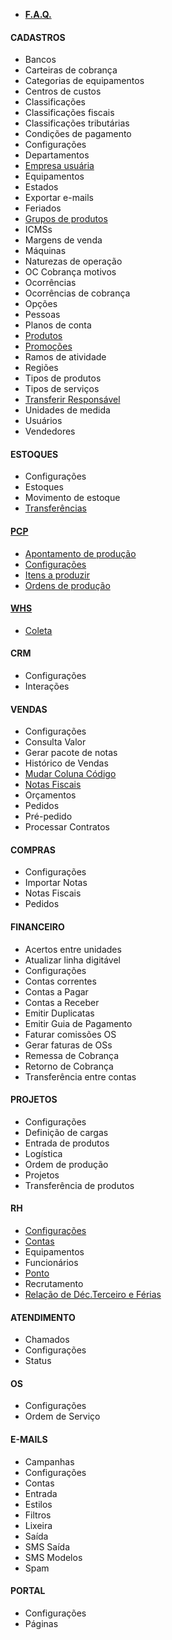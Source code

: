 - [**F.A.Q.**](/faq/faq.md)

#### CADASTROS
- Bancos
- Carteiras de cobrança
- Categorias de equipamentos
- Centros de custos
- Classificações
- Classificações fiscais
- Classificações tributárias
- Condições de pagamento
- Configurações
- Departamentos
- [Empresa usuária](/cadastros/empresausuaria.md)
- Equipamentos
- Estados
- Exportar e-mails
- Feriados
- [Grupos de produtos](/cadastros/produtogrupo.md)
- ICMSs
- Margens de venda
- Máquinas
- Naturezas de operação
- OC Cobrança motivos
- Ocorrências
- Ocorrências de cobrança
- Opções
- Pessoas
- Planos de conta
- [Produtos](/cadastros/Produtos.md)
- [Promoções](/cadastros/promocoes.md) 
- Ramos de atividade
- Regiões
- Tipos de produtos
- Tipos de serviços
- [Transferir Responsável](/cadastro/transferir-responsavel.md)
- Unidades de medida
- Usuários
- Vendedores

#### ESTOQUES
- Configurações
- Estoques
- Movimento de estoque
- [Transferências](/Estoques/Transferencias.md)

#### [PCP](/PCP/pcp.md)
- [Apontamento de produção](/PCP/ApontamentoDeProducao.md)
- [Configurações](/PCP/Configuracoes.md)
- [Itens a produzir](/PCP/ItensAProduzir.md)
- [Ordens de produção](/PCP/OrdensDeProducao.md)

#### [WHS](/WHS/WHS.md)
- [Coleta](/WHS/Coleta.md)

#### CRM
- Configurações
- Interações

####  VENDAS
- Configurações
- Consulta Valor
- Gerar pacote de notas
- Histórico de Vendas
- [Mudar Coluna Código](/vendas/mudar-col-codigo.md)
- [Notas Fiscais](/vendas/notas-fiscais.md)
- Orçamentos
- Pedidos
- Pré-pedido
- Processar Contratos

#### COMPRAS
- Configurações
- Importar Notas
- Notas Fiscais
- Pedidos

#### FINANCEIRO
- Acertos entre unidades
- Atualizar linha digitável
- Configurações
- Contas correntes
- Contas a Pagar
- Contas a Receber
- Emitir Duplicatas
- Emitir Guia de Pagamento
- Faturar comissões OS
- Gerar faturas de OSs
- Remessa de Cobrança
- Retorno de Cobrança
- Transferência entre contas
  
#### PROJETOS
- Configurações
- Definição de cargas
- Entrada de produtos
- Logística
- Ordem de produção
- Projetos
- Transferência de produtos

#### RH
- [Configurações](/RH/configuracoes.md)
- [Contas](/RH/contas.md)
- Equipamentos
- Funcionários
- [Ponto](/RH/ponto.md)
- Recrutamento
- [Relação de Déc.Terceiro e Férias](/RH/relacaodedecterceiroferias.md)

#### ATENDIMENTO
- Chamados
- Configurações
- Status

#### OS
- Configurações
- Ordem de Serviço

#### E-MAILS
- Campanhas
- Configurações
- Contas
- Entrada
- Estilos
- Filtros
- Lixeira
- Saída
- SMS Saída
- SMS Modelos
- Spam

#### PORTAL
- Configurações
- Páginas
